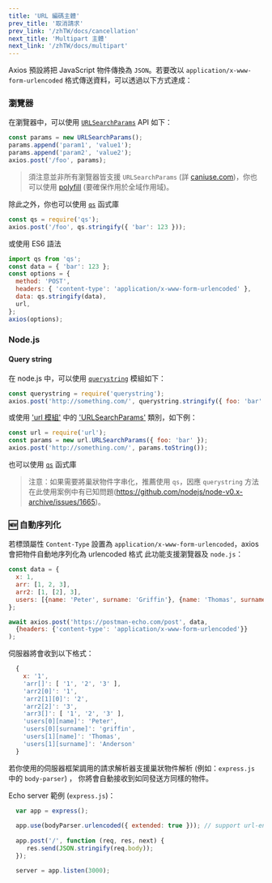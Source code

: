 ```yaml
---
title: 'URL 編碼主體'
prev_title: '取消請求'
prev_link: '/zhTW/docs/cancellation'
next_title: 'Multipart 主體'
next_link: '/zhTW/docs/multipart'
---
```


Axios 預設將把 JavaScript 物件傳換為 `JSON`。若要改以 `application/x-www-form-urlencoded` 格式傳送資料，可以透過以下方式達成：

### 瀏覽器

在瀏覽器中，可以使用 [`URLSearchParams`](https://developer.mozilla.org/en-US/docs/Web/API/URLSearchParams) API 如下：

```js
const params = new URLSearchParams();
params.append('param1', 'value1');
params.append('param2', 'value2');
axios.post('/foo', params);
```
> 須注意並非所有瀏覽器皆支援 `URLSearchParams` (詳 [caniuse.com](http://www.caniuse.com/#feat=urlsearchparams))，你也可以使用
> [polyfill](https://github.com/WebReflection/url-search-params) (要確保作用於全域作用域)。

除此之外，你也可以使用 [`qs`](https://github.com/ljharb/qs) 函式庫

```js
const qs = require('qs');
axios.post('/foo', qs.stringify({ 'bar': 123 }));
```

或使用 ES6 語法

```js
import qs from 'qs';
const data = { 'bar': 123 };
const options = {
  method: 'POST',
  headers: { 'content-type': 'application/x-www-form-urlencoded' },
  data: qs.stringify(data),
  url,
};
axios(options);
```

### Node.js

#### Query string

在 node.js 中，可以使用 [`querystring`](https://nodejs.org/api/querystring.html) 模組如下：

```js
const querystring = require('querystring');
axios.post('http://something.com/', querystring.stringify({ foo: 'bar' }));
```

或使用 ['url 模組'](https://nodejs.org/api/url.html) 中的 ['URLSearchParams'](https://nodejs.org/api/url.html#url_class_urlsearchparams) 類別，如下例：

```js
const url = require('url');
const params = new url.URLSearchParams({ foo: 'bar' });
axios.post('http://something.com/', params.toString());
```

也可以使用 [`qs`](https://github.com/ljharb/qs) 函式庫
> 注意：如果需要將巢狀物件字串化，推薦使用 `qs`，因應 `querystring` 方法在此使用案例中有已知問題(https://github.com/nodejs/node-v0.x-archive/issues/1665)。

### 🆕 自動序列化

若標頭屬性 `Content-Type` 設置為 `application/x-www-form-urlencoded`，axios 會把物件自動地序列化為 urlencoded 格式
此功能支援瀏覽器及 `node.js`：

```js
const data = {
  x: 1,
  arr: [1, 2, 3],
  arr2: [1, [2], 3],
  users: [{name: 'Peter', surname: 'Griffin'}, {name: 'Thomas', surname: 'Anderson'}],
};

await axios.post('https://postman-echo.com/post', data,
  {headers: {'content-type': 'application/x-www-form-urlencoded'}}
);
```

伺服器將會收到以下格式：
```js
  {
    x: '1',
    'arr[]': [ '1', '2', '3' ],
    'arr2[0]': '1',
    'arr2[1][0]': '2',
    'arr2[2]': '3',
    'arr3[]': [ '1', '2', '3' ],
    'users[0][name]': 'Peter',
    'users[0][surname]': 'griffin',
    'users[1][name]': 'Thomas',
    'users[1][surname]': 'Anderson'
  }
````

若你使用的伺服器框架調用的請求解析器支援巢狀物件解析 (例如：`express.js` 中的 `body-parser`) ，
你將會自動接收到如同發送方同樣的物件。

Echo server 範例 (`express.js`)：

```js
  var app = express();
  
  app.use(bodyParser.urlencoded({ extended: true })); // support url-encoded bodies
  
  app.post('/', function (req, res, next) {
     res.send(JSON.stringify(req.body));
  });

  server = app.listen(3000);
```
